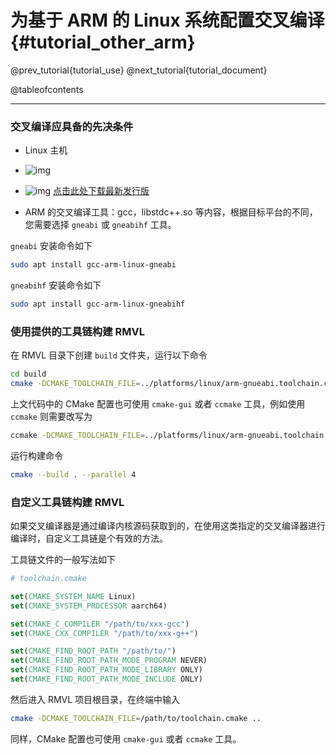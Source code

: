 为基于 ARM 的 Linux 系统配置交叉编译{#tutorial_other_arm}
============

@prev_tutorial{tutorial_use}
@next_tutorial{tutorial_document}

@tableofcontents

------

### 交叉编译应具备的先决条件

* Linux 主机

* ![img](https://img.shields.io/badge/CMake-3.16+-green)

* ![img](https://img.shields.io/badge/OpenCV_for_ARM-4.2.0+-red) [点击此处下载最新发行版](https://github.com/opencv/opencv/releases/latest)

* ARM 的交叉编译工具：gcc，libstdc++.so 等内容，根据目标平台的不同，您需要选择 `gneabi` 或 `gneabihf` 工具。

`gneabi` 安装命令如下

```bash
sudo apt install gcc-arm-linux-gneabi
```

`gneabihf` 安装命令如下

```bash
sudo apt install gcc-arm-linux-gneabihf
```

### 使用提供的工具链构建 RMVL

在 RMVL 目录下创建 `build` 文件夹，运行以下命令

```bash
cd build
cmake -DCMAKE_TOOLCHAIN_FILE=../platforms/linux/arm-gnueabi.toolchain.cmake ..
```

上文代码中的 CMake 配置也可使用 `cmake-gui` 或者 `ccmake` 工具，例如使用 `ccmake` 则需要改写为

```bash
ccmake -DCMAKE_TOOLCHAIN_FILE=../platforms/linux/arm-gnueabi.toolchain.cmake ..
```

运行构建命令

```bash
cmake --build . --parallel 4
```

### 自定义工具链构建 RMVL

如果交叉编译器是通过编译内核源码获取到的，在使用这类指定的交叉编译器进行编译时，自定义工具链是个有效的方法。

工具链文件的一般写法如下

```cmake
# toolchain.cmake

set(CMAKE_SYSTEM_NAME Linux)
set(CMAKE_SYSTEM_PROCESSOR aarch64)

set(CMAKE_C_COMPILER "/path/to/xxx-gcc")
set(CMAKE_CXX_COMPILER "/path/to/xxx-g++")

set(CMAKE_FIND_ROOT_PATH "/path/to/")
set(CMAKE_FIND_ROOT_PATH_MODE_PROGRAM NEVER)
set(CMAKE_FIND_ROOT_PATH_MODE_LIBRARY ONLY)
set(CMAKE_FIND_ROOT_PATH_MODE_INCLUDE ONLY)
```

然后进入 RMVL 项目根目录，在终端中输入

```bash
cmake -DCMAKE_TOOLCHAIN_FILE=/path/to/toolchain.cmake ..
```

同样，CMake 配置也可使用 `cmake-gui` 或者 `ccmake` 工具。
